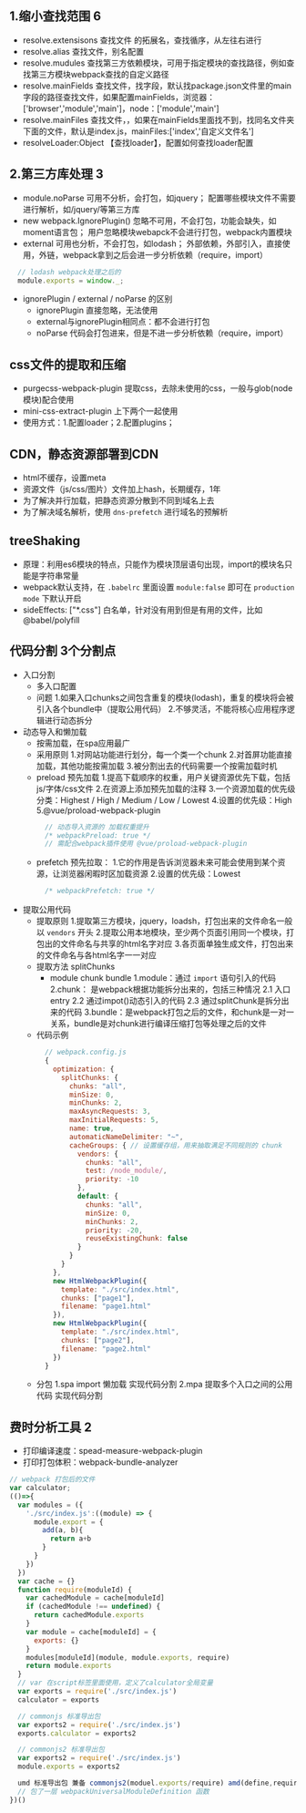 
## 1.缩小查找范围 6
- resolve.extensisons    查找文件 的拓展名，查找循序，从左往右进行
- resolve.alias          查找文件，别名配置
- resolve.mudules        查找第三方依赖模块，可用于指定模块的查找路径，例如查找第三方模块webpack查找的自定义路径
- resolve.mainFields     查找文件，找字段，默认找package.json文件里的main字段的路径查找文件，如果配置mainFields，浏览器：['browser','module','main']，node：['module','main']
- resolve.mainFiles      查找文件，，如果在mainFields里面找不到，找同名文件夹下面的文件，默认是index.js，mainFiles:['index','自定义文件名']
- resolveLoader:Object   【查找loader】，配置如何查找loader配置

## 2.第三方库处理 3
- module.noParse               可用不分析，会打包，如jquery；
                                配置哪些模块文件不需要进行解析，如/jquery/等第三方库
- new webpack.IgnorePlugin()   忽略不可用，不会打包，功能会缺失，如moment语言包；
                                用户忽略模块webapck不会进行打包，webpack内置模块
- external                     可用也分析，不会打包，如lodash；
                                外部依赖，外部引入，直接使用，外链，webpack拿到之后会进一步分析依赖（require，import）
```js
  // lodash webpack处理之后的
  module.exports = window._;
```
- ignorePlugin / external / noParse 的区别
  - ignorePlugin 直接忽略，无法使用
  - external与ignorePlugin相同点：都不会进行打包
  - noParse 代码会打包进来，但是不进一步分析依赖（require，import）

## css文件的提取和压缩
- purgecss-webpack-plugin   提取css，去除未使用的css，一般与glob(node模块)配合使用
- mini-css-extract-plugin   上下两个一起使用
- 使用方式：1.配置loader；2.配置plugins；

## CDN，静态资源部署到CDN
- html不缓存，设置meta
- 资源文件（js/css/图片）文件加上hash，长期缓存，1年
- 为了解决并行加载，把静态资源分散到不同到域名上去
- 为了解决域名解析，使用 `dns-prefetch` 进行域名的预解析

## treeShaking
- 原理：利用es6模块的特点，只能作为模块顶层语句出现，import的模块名只能是字符串常量
- webpack默认支持，在 `.babelrc` 里面设置 `module:false` 即可在 `production mode` 下默认开启
- sideEffects: ["*.css"] 白名单，针对没有用到但是有用的文件，比如 @babel/polyfill

## 代码分割 3个分割点
- 入口分割
  - 多入口配置
  - 问题
      1.如果入口chunks之间包含重复的模块(lodash)，重复的模块将会被引入各个bundle中（提取公用代码）
      2.不够灵活，不能将核心应用程序逻辑进行动态拆分
- 动态导入和懒加载
  - 按需加载，在spa应用最广
  - 采用原则
      1.对网站功能进行划分，每一个类一个chunk
      2.对首屏功能直接加载，其他功能按需加载
      3.被分割出去的代码需要一个按需加载时机
  - preload  预先加载
      1.提高下载顺序的权重，用户关键资源优先下载，包括js/字体/css文件
      2.在资源上添加预先加载的注释
      3.一个资源加载的优先级分类：Highest / High / Medium / Low / Lowest
      4.设置的优先级：High
      5.@vue/proload-webpack-plugin
      ```js
        // 动态导入资源的 加载权重提升
        /* webpackPreload: true */
        // 需配合webpack插件使用 @vue/proload-webpack-plugin
      ```
  - prefetch 预先拉取：
      1.它的作用是告诉浏览器未来可能会使用到某个资源，让浏览器闲暇时区加载资源
      2.设置的优先级：Lowest
      ```js
        /* webpackPrefetch: true */
      ```
- 提取公用代码
  - 提取原则
      1.提取第三方模块，jquery，loadsh，打包出来的文件命名一般以 `vendors` 开头
      2.提取公用本地模块，至少两个页面引用同一个模块，打包出的文件命名与共享的html名字对应
      3.各页面单独生成文件，打包出来的文件命名与各html名字一一对应
  - 提取方法 splitChunks
    - module chunk bundle
      1.module：通过 `import` 语句引入的代码
      2.chunk： 是webpack根据功能拆分出来的，包括三种情况
        2.1 入口entry
        2.2 通过impot()动态引入的代码
        2.3 通过splitChunk是拆分出来的代码
      3.bundle：是webpack打包之后的文件，和chunk是一对一关系，bundle是对chunk进行编译压缩打包等处理之后的文件
  - 代码示例
    ```js
      // webpack.config.js
      {
        optimization: {
          splitChunks: {
            chunks: "all",
            minSize: 0,
            minChunks: 2,
            maxAsyncRequests: 3,
            maxInitialRequests: 5,
            name: true,
            automaticNameDelimiter: "~",
            cacheGroups: { // 设置缓存组，用来抽取满足不同规则的 chunk
              vendors: {
                chunks: "all",
                test: /node_module/,
                priority: -10
              },
              default: {
                chunks: "all",
                minSize: 0,
                minChunks: 2,
                priority: -20,
                reuseExistingChunk: false
              }
            }
          }
        },
        new HtmlWebpackPlugin({
          template: "./src/index.html",
          chunks: ["page1"],
          filename: "page1.html"
        }),
        new HtmlWebpackPlugin({
          template: "./src/index.html",
          chunks: ["page2"],
          filename: "page2.html"
        })
      }
    ```
  - 分包
      1.spa import 懒加载 实现代码分割
      2.mpa 提取多个入口之间的公用代码 实现代码分割

## 费时分析工具 2
- 打印编译速度：spead-measure-webpack-plugin
- 打印打包体积：webpack-bundle-analyzer


```js
// webpack 打包后的文件
var calculator;
(()=>{
  var modules = ({
    './src/index.js':((module) => {
      module.export = {
        add(a, b){
          return a+b
        }
      }
    })
  })
  var cache = {}
  function require(moduleId) {
    var cachedModule = cache[moduleId]
    if (cachedModule !== undefined) {
      return cachedModule.exports
    }
    var module = cache[moduleId] = {
      exports: {}
    }
    modules[moduleId](module, module.exports, require)
    return module.exports
  }
  // var 在script标签里面使用，定义了calculator全局变量
  var exports = require('./src/index.js')
  calculator = exports

  // commonjs 标准导出包
  var exports2 = require('./src/index.js')
  exports.calculator = exports2

  // commonjs2 标准导出包
  var exports2 = require('./src/index.js')
  module.exports = exports2

  umd 标准导出包 兼备 commonjs2(moduel.exports/require) amd(define,require) commonjs(exports/require) 全局window(window.xxx)
  // 包了一层 webpackUniversalModuleDefinition 函数
})()
```